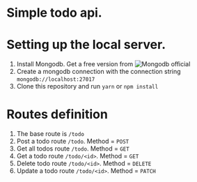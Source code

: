 # Simple todo api.

# Setting up the local server.
1. Install Mongodb. Get a free version from ![Mongodb official](https://www.mongodb.com/try/download/community)
2. Create a mongodb connection with the connection string `mongodb://localhost:27017`
3. Clone this repository and run `yarn` or `npm install`

# Routes definition
1. The base route is `/todo`
2. Post a todo route `/todo`. Method = `POST`
3. Get all todos route `/todo`. Method = `GET`
4. Get a todo route `/todo/<id>`. Method = `GET`
5. Delete todo route `/todo/<id>`. Method = `DELETE`
6. Update a todo route `/todo/<id>`. Method = `PATCH`
